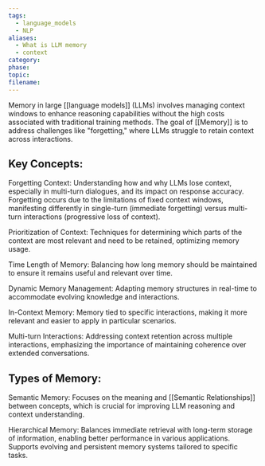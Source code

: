 ```yaml
---
tags:
  - language_models
  - NLP
aliases:
  - What is LLM memory
  - context
category: 
phase: 
topic: 
filename:
---
```

Memory in large [[language models]] (LLMs) involves managing context windows to enhance reasoning capabilities without the high costs associated with traditional training methods. The goal of [[Memory]] is to address challenges like "forgetting," where LLMs struggle to retain context across interactions.
## Key Concepts:

Forgetting Context:
Understanding how and why LLMs lose context, especially in multi-turn dialogues, and its impact on response accuracy. Forgetting occurs due to the limitations of fixed context windows, manifesting differently in single-turn (immediate forgetting) versus multi-turn interactions (progressive loss of context).

Prioritization of Context:
Techniques for determining which parts of the context are most relevant and need to be retained, optimizing memory usage.

Time Length of Memory:
Balancing how long memory should be maintained to ensure it remains useful and relevant over time.

Dynamic Memory Management:
Adapting memory structures in real-time to accommodate evolving knowledge and interactions.

In-Context Memory:
Memory tied to specific interactions, making it more relevant and easier to apply in particular scenarios.

Multi-turn Interactions:
Addressing context retention across multiple interactions, emphasizing the importance of maintaining coherence over extended conversations.
## Types of Memory:

Semantic Memory:
Focuses on the meaning and [[Semantic Relationships]] between concepts, which is crucial for improving LLM reasoning and context understanding.

Hierarchical Memory:
Balances immediate retrieval with long-term storage of information, enabling better performance in various applications.
Supports evolving and persistent memory systems tailored to specific tasks.